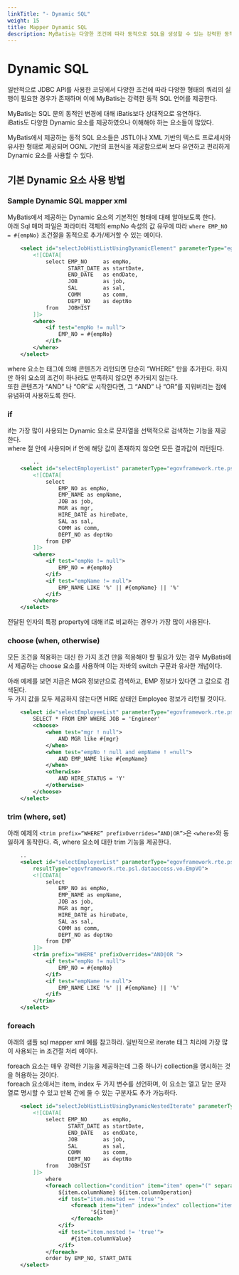 ```yaml
---
linkTitle: "- Dynamic SQL"
weight: 15
title: Mapper Dynamic SQL
description: MyBatis는 다양한 조건에 따라 동적으로 SQL을 생성할 수 있는 강력한 동적 SQL 기능을 제공하며, OGNL 기반의 표현식을 통해 유연하고 편리하게 사용할 수 있다. 이는 iBatis보다 간단하고 직관적인 방식으로 동적 SQL 처리를 가능하게 한다.
---
```

# Dynamic SQL

일반적으로 JDBC API를 사용한 코딩에서 다양한 조건에 따라 다양한 형태의 쿼리의 실행이 필요한 경우가 존재하며 이에 MyBatis는 강력한 동적 SQL 언어를 제공한다.

MyBatis는 SQL 문의 동적인 변경에 대해 iBatis보다 상대적으로 유연하다.<br>
iBatis도 다양한 Dynamic 요소를 제공하였으나 이해해야 하는 요소들이 많았다.

MyBatis에서 제공하는 동적 SQL 요소들은 JSTL이나 XML 기반의 텍스트 프로세서와 유사한 형태로 제공되며 OGNL 기반의 표현식을 제공함으로써 보다 유연하고 편리하게 Dynamic 요소를 사용할 수 있다.

## 기본 Dynamic 요소 사용 방법

### Sample Dynamic SQL mapper xml

MyBatis에서 제공하는 Dynamic 요소의 기본적인 형태에 대해 알아보도록 한다.<br>
아래 Sql 매퍼 파일은 파라미터 객체의 empNo 속성의 값 유무에 따라 `where EMP_NO = #{empNo}` 조건절을 동적으로 추가/제거할 수 있는 예이다.

```xml
	<select id="selectJobHistListUsingDynamicElement" parameterType="egovframework.rte.psl.dataaccess.vo.JobHistVO" resultMap="egovframework.rte.psl.dataaccess.vo.JobHistVO">
		<![CDATA[
			select EMP_NO     as empNo,
			       START_DATE as startDate,
			       END_DATE   as endDate,
			       JOB        as job,
			       SAL        as sal,
			       COMM       as comm,
			       DEPT_NO    as deptNo
			from   JOBHIST
		]]>
		<where>
			<if test="empNo != null">
				EMP_NO = #{empNo}				
			</if>		
		</where>
	</select>
```

where 요소는 태그에 의해 콘텐츠가 리턴되면 단순히 “WHERE” 만을 추가한다. 하지만 하위 요소의 조건이 하나라도 만족하지 않으면 추가되지 않는다.<br>
또한 콘텐츠가 “AND” 나 “OR”로 시작한다면, 그 “AND” 나 “OR”를 지워버리는 점에 유념하여 사용하도록 한다.

### if

if는 가장 많이 사용되는 Dynamic 요소로 문자열을 선택적으로 검색하는 기능을 제공한다.<br>
where 절 안에 사용되며 if 안에 해당 값이 존재하지 않으면 모든 결과값이 리턴된다.

```xml
        ..
	<select id="selectEmployerList" parameterType="egovframework.rte.psl.dataaccess.vo.EmpVO" resultType="egovframework.rte.psl.dataaccess.vo.EmpVO">
		<![CDATA[
			select
				EMP_NO as empNo,
				EMP_NAME as empName,
				JOB as job,
				MGR as mgr,
				HIRE_DATE as hireDate,
				SAL as sal,
				COMM as comm,
				DEPT_NO as deptNo
			from EMP
		]]>
		<where>
			<if test="empNo != null">
				EMP_NO = #{empNo}
			</if>
			<if test="empName != null">
				EMP_NAME LIKE '%' || #{empName} || '%'
			</if>
		</where>
	</select>
```
전달된 인자의 특정 property에 대해 if로 비교하는 경우가 가장 많이 사용된다.

### choose (when, otherwise)

모든 조건을 적용하는 대신 한 가지 조건 만을 적용해야 할 필요가 있는 경우 MyBatis에서 제공하는 choose 요소를 사용하며 이는 자바의 switch 구문과 유사한 개념이다.

아래 예제를 보면 지금은 MGR 정보만으로 검색하고, EMP 정보가 있다면 그 값으로 검색된다.<br>
두 가지 값을 모두 제공하지 않는다면 HIRE 상태인 Employee 정보가 리턴될 것이다.

```xml
	<select id="selectEmployeeList" parameterType="egovframework.rte.psl.dataaccess.vo.EmpVO" resultType="egovframework.rte.psl.dataaccess.vo.EmpVO">
		SELECT * FROM EMP WHERE JOB = 'Engineer'
		<choose>
			<when test="mgr ! null">
				AND MGR like #{mgr}
			</when>
			<when test="empNo ! null and empName ! =null">
				AND EMP_NAME like #{empName}
			</when>
			<otherwise>
				AND HIRE_STATUS = 'Y'
			</otherwise>
		</choose>
	</select>
```

### trim (where, set)

아래 예제의 `<trim prefix=“WHERE” prefixOverrides=“AND|OR”>`은 `<where>`와 동일하게 동작한다. 즉, where 요소에 대한 trim 기능을 제공한다.

```xml
	..
	<select id="selectEmployerList" parameterType="egovframework.rte.psl.dataaccess.vo.EmpVO"
		resultType="egovframework.rte.psl.dataaccess.vo.EmpVO">
		<![CDATA[
			select
				EMP_NO as empNo,
				EMP_NAME as empName,
				JOB as job,
				MGR as mgr,
				HIRE_DATE as hireDate,
				SAL as sal,
				COMM as comm,
				DEPT_NO as deptNo
			from EMP
		]]>
		<trim prefix="WHERE" prefixOverrides="AND|OR ">
			<if test="empNo != null">
				EMP_NO = #{empNo}
			</if>
			<if test="empName != null">
				EMP_NAME LIKE '%' || #{empName} || '%'
			</if>
		</trim>
	</select>
```

### foreach
아래의 샘플 sql mapper xml 예를 참고하라. 일반적으로 iterate 태그 처리에 가장 많이 사용되는 in 조건절 처리 예이다.

foreach 요소는 매우 강력한 기능을 제공하는데 그중 하나가 collection을 명시하는 것을 허용하는 것이다.<br>
foreach 요소에서는 item, index 두 가지 변수를 선언하며, 이 요소는 열고 닫는 문자열로 명시할 수 있고 반복 간에 둘 수 있는 구분자도 추가 가능하다.

```xml
	<select id="selectJobHistListUsingDynamicNestedIterate" parameterType="egovframework.rte.psl.dataaccess.util.EgovMap" resultMap="jobHistVO">
		<![CDATA[
			select EMP_NO     as empNo,
			       START_DATE as startDate,
			       END_DATE   as endDate,
			       JOB        as job,
			       SAL        as sal,
			       COMM       as comm,
			       DEPT_NO    as deptNo
			from   JOBHIST
		]]>
			where
			<foreach collection="condition" item="item" open="(" separator="and" close=")">
				${item.columnName} ${item.columnOperation} 
				<if test="item.nested == 'true'">
					<foreach item="item" index="index" collection="item.columnValue" open="(" separator="," close=")">
					      '${item}'
					</foreach>
				</if>
				<if test="item.nested != 'true'">
					#{item.columnValue}
				</if>
			</foreach>		
			order by EMP_NO, START_DATE
	</select>
```
